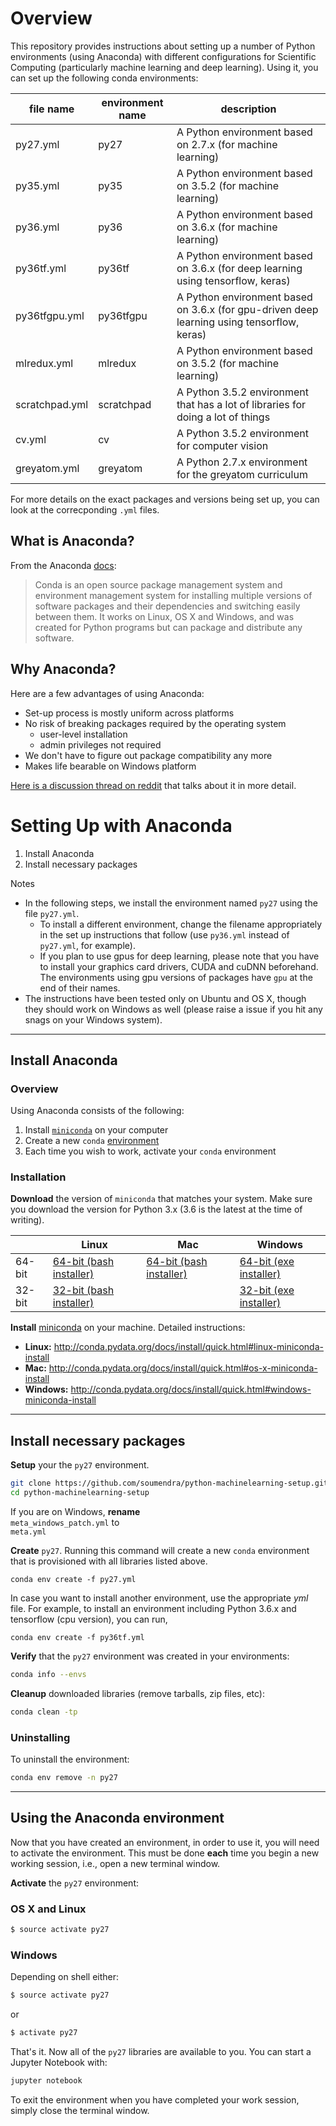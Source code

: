 # Overview

This repository provides instructions about setting up a number of Python environments (using Anaconda) with different configurations for Scientific Computing (particularly machine learning and deep learning). Using it, you can set up the following conda environments:

| file name | environment name | description |
|-----------|------------------|-------------|
|  py27.yml |   py27           | A Python environment based on 2.7.x (for machine learning) |
|  py35.yml |   py35           | A Python environment based on 3.5.2 (for machine learning) |
|  py36.yml |   py36           | A Python environment based on 3.6.x (for machine learning) |
|  py36tf.yml | py36tf         | A Python environment based on 3.6.x (for deep learning using tensorflow, keras) |
|  py36tfgpu.yml | py36tfgpu   | A Python environment based on 3.6.x (for gpu-driven deep learning using tensorflow, keras) |
| mlredux.yml | mlredux        | A Python environment based on 3.5.2 (for machine learning) |
| scratchpad.yml | scratchpad  | A Python 3.5.2 environment that has a lot of libraries for doing a lot of things |
| cv.yml         | cv          | A Python 3.5.2 environment for computer vision |
| greyatom.yml   | greyatom    | A Python 2.7.x environment for the greyatom curriculum |

For more details on the exact packages and versions being set up, you can look at the correcponding `.yml` files.

## What is Anaconda?

From the Anaconda [docs](http://conda.pydata.org/docs):

> Conda is an open source package management system and environment management system
for installing multiple versions of software packages and their dependencies and
switching easily between them. It works on Linux, OS X and Windows, and was created
for Python programs but can package and distribute any software.

## Why Anaconda?

Here are a few advantages of using Anaconda:

* Set-up process is mostly uniform across platforms
* No risk of breaking packages required by the operating system
    - user-level installation
    - admin privileges not required
* We don't have to figure out package compatibility any more
* Makes life bearable on Windows platform

[Here is a discussion thread on reddit](https://www.reddit.com/r/Python/comments/3t23vv/what_advantages_are_there_of_using_anaconda/) that talks about it in more detail.

# Setting Up with Anaconda

1. Install Anaconda
2. Install necessary packages

Notes
* In the following steps, we install the environment named `py27` using the file `py27.yml`.
    - To install a different environment, change the filename appropriately in the set up instructions that follow (use `py36.yml` instead of `py27.yml`, for example).
    - If you plan to use gpus for deep learning, please note that you have to install your graphics card drivers, CUDA and cuDNN beforehand. The environments using gpu versions of packages have `gpu` at the end of their names.
* The instructions have been tested only on Ubuntu and OS X, though they should work on Windows as well (please raise a issue if you hit any snags on your Windows system).

---

## Install Anaconda


### Overview

Using Anaconda consists of the following:

1. Install [`miniconda`](http://conda.pydata.org/miniconda.html) on your computer
2. Create a new `conda` [environment](http://conda.pydata.org/docs/using/envs.html)
3. Each time you wish to work, activate your `conda` environment


### Installation

**Download** the version of `miniconda` that matches your system. Make sure you download the version for Python 3.x (3.6 is the latest at the time of writing).

|        | Linux | Mac | Windows |
|--------|-------|-----|---------|
| 64-bit | [64-bit (bash installer)][lin64] | [64-bit (bash installer)][mac64] | [64-bit (exe installer)][win64]
| 32-bit | [32-bit (bash installer)][lin32] |  | [32-bit (exe installer)][win32]

[win64]: https://repo.continuum.io/miniconda/Miniconda3-latest-Windows-x86_64.exe
[win32]: https://repo.continuum.io/miniconda/Miniconda3-latest-Windows-x86.exe
[mac64]: https://repo.continuum.io/miniconda/Miniconda3-latest-MacOSX-x86_64.sh
[lin64]: https://repo.continuum.io/miniconda/Miniconda3-latest-Linux-x86_64.sh
[lin32]: https://repo.continuum.io/miniconda/Miniconda3-latest-Linux-x86.sh

**Install** [miniconda](http://conda.pydata.org/miniconda.html) on your machine. Detailed instructions:

- **Linux:** http://conda.pydata.org/docs/install/quick.html#linux-miniconda-install
- **Mac:** http://conda.pydata.org/docs/install/quick.html#os-x-miniconda-install
- **Windows:** http://conda.pydata.org/docs/install/quick.html#windows-miniconda-install


---

## Install necessary packages

**Setup** your the `py27` environment.

```sh
git clone https://github.com/soumendra/python-machinelearning-setup.git
cd python-machinelearning-setup
```

If you are on Windows, **rename**   
`meta_windows_patch.yml` to   
`meta.yml`

**Create** `py27`.  Running this command will create a new `conda` environment that is provisioned with all libraries listed above.
```
conda env create -f py27.yml
```

In case you want to install another environment, use the appropriate *yml* file. For example, to install an environment including Python 3.6.x and tensorflow (cpu version), you can run,
```
conda env create -f py36tf.yml
```


**Verify** that the `py27` environment was created in your environments:

```sh
conda info --envs
```

**Cleanup** downloaded libraries (remove tarballs, zip files, etc):

```sh
conda clean -tp
```

### Uninstalling

To uninstall the environment:

```sh
conda env remove -n py27
```

---


## Using the Anaconda environment

Now that you have created an environment, in order to use it, you will need to activate the environment. This must be done **each** time you begin a new working session, i.e., open a new terminal window.

**Activate** the `py27` environment:

### OS X and Linux
```sh
$ source activate py27
```

### Windows
Depending on shell either:
```sh
$ source activate py27
```

or

```sh
$ activate py27
```

That's it. Now all of the `py27` libraries are available to you. You can start a Jupyter Notebook with:

```sh
jupyter notebook
```

To exit the environment when you have completed your work session, simply close the terminal window.
